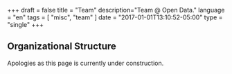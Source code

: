 +++
draft = false
title = "Team"
description="Team @ Open Data."
language = "en"
tags = [
    "misc",
    "team"
]
date = "2017-01-01T13:10:52-05:00"
type = "single"
+++

## Organizational Structure

Apologies as this page is currently under construction.
